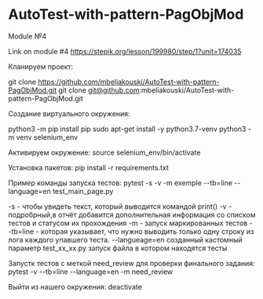 # AutoTest-with-pattern-PagObjMod
Module №4

Link on module #4 https://stepik.org/lesson/199980/step/1?unit=174035

Кланируем проект:

git clone https://github.com/mbeliakouski/AutoTest-with-pattern-PagObjMod.git
git clone git@github.com:mbeliakouski/AutoTest-with-pattern-PagObjMod.git

Создание виртуального окружения:

python3 -m pip install pip
sudo apt-get install -y python3.7-venv
python3 -m venv selenium_env

Активируем окружение:
source selenium_env/bin/activate


Установка пакетов:
pip install -r requirements.txt

Пример команды запуска тестов:
pytest -s -v -m exemple --tb=line --language=en test_main_page.py

-s - чтобы увидеть текст, который выводится командой print()
-v - подробрный,в отчёт добавится дополнительная информация со списком тестов и статусом их прохождения
-m - запуск маркированных тестов
--tb=line - которая указывает, что нужно выводить только одну строку из лога каждого упавшего теста.
--langueage=en созданный кастомный параметр 
test_xx_xx.py запуск файла в котором находятся тесты

Запустк тестов с меткой need_review для проверки финального задания:
pytest -v --tb=line --language=en -m need_review

Выйти из нашего окружения:
deactivate